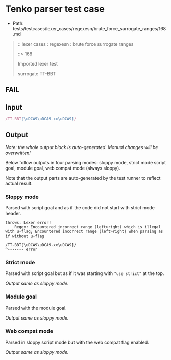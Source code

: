 # Tenko parser test case

- Path: tests/testcases/lexer_cases/regexesn/brute_force_surrogate_ranges/168.md

> :: lexer cases : regexesn : brute force surrogate ranges
>
> ::> 168
>
> Imported lexer test
>
> surrogate TT-BBT

## FAIL

## Input

`````js
/TT-BBT[\uDCA9\uDCA9-xx\uDCA9]/
`````

## Output

_Note: the whole output block is auto-generated. Manual changes will be overwritten!_

Below follow outputs in four parsing modes: sloppy mode, strict mode script goal, module goal, web compat mode (always sloppy).

Note that the output parts are auto-generated by the test runner to reflect actual result.

### Sloppy mode

Parsed with script goal and as if the code did not start with strict mode header.

`````
throws: Lexer error!
    Regex: Encountered incorrect range (left>right) which is illegal with u-flag; Encountered incorrect range (left>right) when parsing as if without u-flag

/TT-BBT[\uDCA9\uDCA9-xx\uDCA9]/
^------- error
`````

### Strict mode

Parsed with script goal but as if it was starting with `"use strict"` at the top.

_Output same as sloppy mode._

### Module goal

Parsed with the module goal.

_Output same as sloppy mode._

### Web compat mode

Parsed in sloppy script mode but with the web compat flag enabled.

_Output same as sloppy mode._
